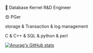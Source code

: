 :boy: Database Kernel R&D Engineer
	
:heart_eyes: PGer

storage & Transaction & log management

C & C++ & SQL & python & perl

[![Anurag's GitHub stats](https://github-readme-stats.vercel.app/api?username=spike1337&count_private=true&show_icons=true&theme=gruvbox&hide=issues,contribs)](https://github.com/anuraghazra/github-readme-stats)

